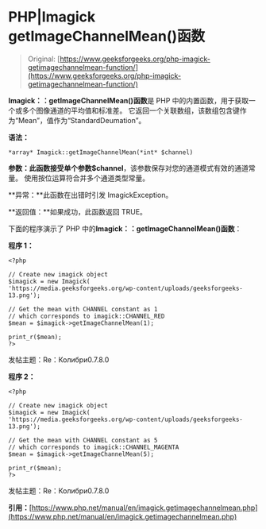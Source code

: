 # PHP|Imagick getImageChannelMean()函数

> Original: [https://www.geeksforgeeks.org/php-imagick-getimagechannelmean-function/](https://www.geeksforgeeks.org/php-imagick-getimagechannelmean-function/)

**Imagick：：getImageChannelMean()函数**是 PHP 中的内置函数，用于获取一个或多个图像通道的平均值和标准差。 它返回一个关联数组，该数组包含键作为“Mean”，值作为“StandardDeumation”。

**语法：**

```
*array* Imagick::getImageChannelMean(*int* $channel)
```

**参数：**此函数接受单个参数**$channel**，该参数保存对您的通道模式有效的通道常量。 使用按位运算符合并多个通道类型常量。

**异常：**此函数在出错时引发 ImagickException。

**返回值：**如果成功，此函数返回 TRUE。

下面的程序演示了 PHP 中的**Imagick：：getImageChannelMean()函数**：

**程序 1：**

```
<?php

// Create new imagick object
$imagick = new Imagick(
'https://media.geeksforgeeks.org/wp-content/uploads/geeksforgeeks-13.png');

// Get the mean with CHANNEL constant as 1
// which corresponds to imagick::CHANNEL_RED
$mean = $imagick->getImageChannelMean(1);

print_r($mean);
?>
```

发帖主题：Re：Колибри0.7.8.0

**程序 2：**

```
<?php

// Create new imagick object
$imagick = new Imagick(
'https://media.geeksforgeeks.org/wp-content/uploads/geeksforgeeks-13.png');

// Get the mean with CHANNEL constant as 5
// which corresponds to imagick::CHANNEL_MAGENTA
$mean = $imagick->getImageChannelMean(5);

print_r($mean);
?>
```

发帖主题：Re：Колибри0.7.8.0

**引用：**[https://www.php.net/manual/en/imagick.getimagechannelmean.php](https://www.php.net/manual/en/imagick.getimagechannelmean.php)
